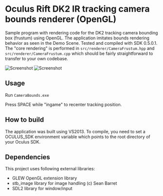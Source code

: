 Oculus Rift DK2 IR tracking camera bounds renderer (OpenGL)
================

Sample program with rendering code for the DK2 tracking camera bounding box (frustum) using OpenGL. The application imitates bounds rendering behavior as seen in the Demo Scene. Tested and compiled with SDK 0.5.0.1. The "core rendering" is performed in <code>src/renderer/CameraFrustum.hpp</code> and <code>src/renderer/CameraFrustum.cpp</code> which should be fairly straightforward to transfer to your own codebase.

![Screenshot](http://kondrak.info/images/vrcam_bb2.png?raw=true)
![Screenshot](http://kondrak.info/images/vrcam_bb1.png?raw=true)

Usage
-----
Run <code>CameraBounds.exe</code>

Press SPACE while "ingame" to recenter tracking position.

How to build
-------
The application was built using VS2013. To compile, you need to set a OCULUS_SDK environment variable which points to the root directory of your Oculus SDK.

Dependencies
-------
This project uses following external libraries:

- GLEW OpenGL extension library
- stb_image library for image handling (c) Sean Barret
- SDL2 library for window/input 
